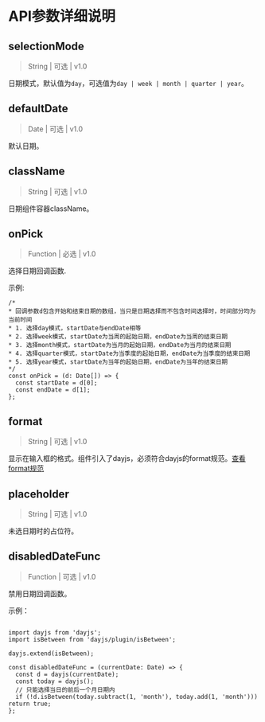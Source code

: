 # API参数详细说明

## selectionMode

> String | 可选 | v1.0

日期模式，默认值为`day`，可选值为` day | week | month | quarter | year `。

## defaultDate

> Date | 可选 | v1.0

默认日期。

## className

> String | 可选 | v1.0

日期组件容器className。

## onPick

> Function | 必选 | v1.0

选择日期回调函数.

示例:

```
/*
* 回调参数d包含开始和结束日期的数组，当只是日期选择而不包含时间选择时，时间部分均为当前时间
* 1. 选择day模式，startDate与endDate相等
* 2. 选择week模式，startDate为当周的起始日期，endDate为当周的结束日期
* 3. 选择month模式，startDate为当月的起始日期，endDate为当月的结束日期
* 4. 选择quarter模式，startDate为当季度的起始日期，endDate为当季度的结束日期
* 5. 选择year模式，startDate为当年的起始日期，endDate为当年的结束日期
*/
const onPick = (d: Date[]) => {
  const startDate = d[0];
  const endDate = d[1];
};
```

## format

> String | 可选 | v1.0

显示在输入框的格式。组件引入了dayjs，必须符合dayjs的format规范。[查看format规范](https://dayjs.gitee.io/docs/zh-CN/display/format)

## placeholder

> String | 可选 | v1.0

未选日期时的占位符。

## disabledDateFunc

> Function | 可选 | v1.0

禁用日期回调函数。

示例：

```

import dayjs from 'dayjs';
import isBetween from 'dayjs/plugin/isBetween';

dayjs.extend(isBetween);

const disabledDateFunc = (currentDate: Date) => {
  const d = dayjs(currentDate);
  const today = dayjs();
  // 只能选择当日的前后一个月日期内
  if (!d.isBetween(today.subtract(1, 'month'), today.add(1, 'month'))) return true;
};

```
